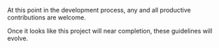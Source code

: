 At this point in the development process, any and all productive contributions are welcome.

Once it looks like this project will near completion, these guidelines will evolve.
